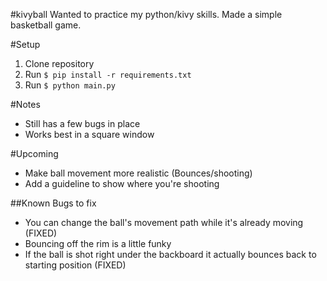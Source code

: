 #kivyball
Wanted to practice my python/kivy skills. Made a simple basketball game. 

#Setup
1. Clone repository
2. Run ```$ pip install -r requirements.txt``` 
3. Run ```$ python main.py ```

#Notes
- Still has a few bugs in place
- Works best in a square window

#Upcoming
- Make ball movement more realistic (Bounces/shooting)
- Add a guideline to show where you're shooting

##Known Bugs to fix
- You can change the ball's movement path while it's already moving (FIXED)
- Bouncing off the rim is a little funky
- If the ball is shot right under the backboard it actually bounces back to starting position (FIXED)
